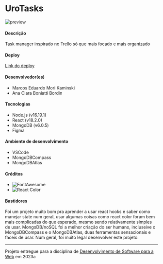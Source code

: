 # UroTasks
![preview](https://github.com/elc1090/project3-urotasks/assets/78169543/ef674720-4f38-433f-b05a-3842e4576ebf)

#### Descrição
Task manager inspirado no Trello só que mais focado e mais organizado

#### Deploy
[Link do deploy](https://urotasks.onrender.com/)

#### Desenvolvedor(es)
- Marcos Eduardo Mori Kaminski
- Ana Clara Boniatti Bordin

#### Tecnologias
- Node.js (v16.19.1)
- React (v18.2.0)
- MongoDB (v6.0.5)
- Figma

#### Ambiente de desenvolvimento
- VSCode
- MongoDBCompass
- MongoDBAtlas

#### Créditos
- ![FontAwesome](https://fontawesome.com/start)
- ![React Color](https://casesandberg.github.io/react-color/)

#### Bastidores
Foi um projeto muito bom pra aprender a usar react hooks e saber como manejar state num geral, usar algumas coisas como react color foram bem mais complicadas do que esperado, mesmo sendo relativamente simples de usar. MongoDB/noSQL foi a melhor criação do ser humano, incluseive o MongoDBCompass e o MongoDBAtlas, duas ferramentas sensacionais e fáceis de usar. Num geral, foi muito legal desenvolver este projeto.

---
Projeto entregue para a disciplina de [Desenvolvimento de Software para a Web](http://github.com/andreainfufsm/elc1090-2023a) em 2023a
